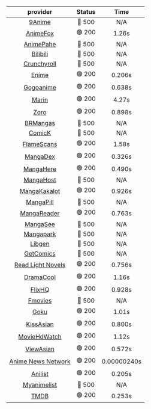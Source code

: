 | **provider** | **Status** | **Time** |
|:--------:|:------:|:----:|
| [9Anime](https://9anime.pl) | 🔴 500 | N/A |
|  [AnimeFox](https://animefox.tv)  | 🟢 200 | 1.26s |
| [AnimePahe](https://animepahe.com) | 🔴 500 | N/A |
| [Bilibili](https://bilibili.tv) | 🔴 500 | N/A |
| [Crunchyroll](https://cronchy.consumet.stream) | 🔴 500 | N/A |
|  [Enime](https://enime.moe)  | 🟢 200 | 0.206s |
|  [Gogoanime](https://gogoanimehd.io)  | 🟢 200 | 0.638s |
|  [Marin](https://marin.moe)  | 🟢 200 | 4.27s |
|  [Zoro](https://aniwatch.to)  | 🟢 200 | 0.898s |
| [BRMangas](https://www.brmangas.net) | 🔴 500 | N/A |
| [ComicK](https://comick.app) | 🔴 500 | N/A |
|  [FlameScans](https://flamescans.org/)  | 🟢 200 | 1.58s |
|  [MangaDex](https://mangadex.org)  | 🟢 200 | 0.326s |
|  [MangaHere](http://www.mangahere.cc)  | 🟢 200 | 0.490s |
| [MangaHost](https://mangahosted.com) | 🔴 500 | N/A |
|  [MangaKakalot](https://mangakakalot.com)  | 🟢 200 | 0.926s |
| [MangaPill](https://mangapill.com) | 🔴 500 | N/A |
|  [MangaReader](https://mangareader.to)  | 🟢 200 | 0.763s |
| [MangaSee](https://mangasee123.com) | 🔴 500 | N/A |
| [Mangapark](https://v2.mangapark.net) | 🔴 500 | N/A |
| [Libgen](http://libgen) | 🔴 500 | N/A |
| [GetComics](https://getcomics.info/) | 🔴 500 | N/A |
|  [Read Light Novels](https://readlightnovels.net)  | 🟢 200 | 0.756s |
|  [DramaCool](https://dramacool.hr)  | 🟢 200 | 1.16s |
|  [FlixHQ](https://flixhq.to)  | 🟢 200 | 0.928s |
| [Fmovies](https://fmovies.to) | 🔴 500 | N/A |
|  [Goku](https://goku.sx)  | 🟢 200 | 1.01s |
|  [KissAsian](https://kissasian.mx)  | 🟢 200 | 0.800s |
|  [MovieHdWatch](https://movieshd.watch)  | 🟢 200 | 1.12s |
|  [ViewAsian](https://viewasian.co)  | 🟢 200 | 0.572s |
|  [Anime News Network](https://www.animenewsnetwork.com)  | 🟢 200 | 0.00000240s |
|  [Anilist](https://anilist.co)  | 🟢 200 | 0.205s |
| [Myanimelist](https://myanimelist.net/) | 🔴 500 | N/A |
|  [TMDB](https://www.themoviedb.org)  | 🟢 200 | 0.253s |
